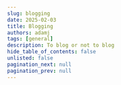 ```yaml
---
slug: blogging
date: 2025-02-03
title: Blogging
authors: adamj
tags: [general]
description: To blog or not to blog
hide_table_of_contents: false
unlisted: false
pagination_next: null
pagination_prev: null
---
```


<!-- truncate -->
